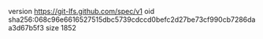 version https://git-lfs.github.com/spec/v1
oid sha256:068c96e6616527515dbc5739cdccd0befc2d27be73cf990cb7286daa3d67b5f3
size 1852
